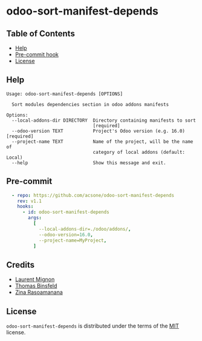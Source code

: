 # odoo-sort-manifest-depends

## Table of Contents

- [Help](#help)
- [Pre-commit hook](#pre-commit)
- [License](#license)

## Help

```
Usage: odoo-sort-manifest-depends [OPTIONS]

  Sort modules dependencies section in odoo addons manifests

Options:
  --local-addons-dir DIRECTORY  Directory containing manifests to sort
                                [required]
  --odoo-version TEXT           Project's Odoo version (e.g. 16.0)  [required]
  --project-name TEXT           Name of the project, will be the name of
                                category of local addons (default: Local)
  --help                        Show this message and exit.
```


## Pre-commit

```yaml
  - repo: https://github.com/acsone/odoo-sort-manifest-depends
    rev: v1.1
    hooks:
      - id: odoo-sort-manifest-depends
        args:
          [
            --local-addons-dir=./odoo/addons/,
            --odoo-version=16.0,
            --project-name=MyProject,
          ]
```

## Credits

 * [Laurent Mignon](https://github.com/lmignon)
 * [Thomas Binsfeld](https://github.com/ThomasBinsfeld)
 * [Zina Rasoamanana](https://github.com/AnizR)

## License

`odoo-sort-manifest-depends` is distributed under the terms of the [MIT](https://spdx.org/licenses/MIT.html) license.
